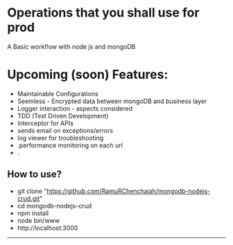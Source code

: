 # Operations that you shall use for prod 
A Basic workflow with node js and mongoDB

# Upcoming (soon) Features:

- Maintainable Configurations
- Seemless - Encrypted data between mongoDB and business layer
- Logger interaction - aspects considered
- TDD (Test Driven Development)
- Interceptor for APIs
- sends email on exceptions/errors
- log viewer for troubleshooting
- .performance monitoring on each url
- .	

## How to use?
- git clone "https://github.com/RamuRChenchaiah/mongodb-nodejs-crud.git"
- cd mongodb-nodejs-crud
- npm install
- node bin/www
- http://localhost:3000
- --
 